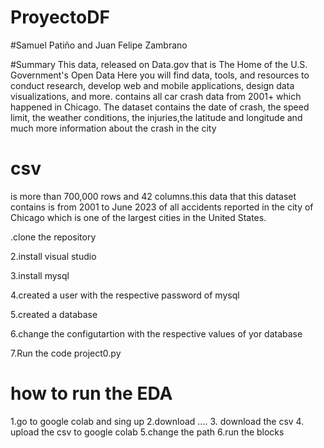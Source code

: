# ProyectoDF
#Samuel Patiño and Juan Felipe Zambrano

#Summary
This data, released on Data.gov that is The Home of the U.S. Government's Open Data Here you will find data, tools, and resources to conduct research, develop web and mobile applications, design data visualizations, and more.
 contains all car crash data from 2001+ which happened in Chicago. The dataset contains the date of crash, the speed limit, the weather conditions, the injuries,the latitude and longitude and much more information about the crash in the city
# csv
is more than 700,000 rows and 42 columns.this data that this dataset contains is from 2001 to June 2023 of all accidents reported in the city of Chicago which is one of the largest cities in the United States.

.clone the  repository

2.install visual studio

3.install mysql

4.created a user with the respective password of mysql 

5.created a database

6.change the configutartion with the respective values of yor database

7.Run the code project0.py
# how to run the EDA
1.go to google colab and sing up
2.download ....
3. download the csv
4. upload the csv to google colab
5.change the path
6.run the blocks
